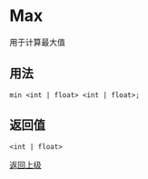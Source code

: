 # Max

用于计算最大值

## 用法

```min <int | float> <int | float>;```

## 返回值

`<int | float>`

[返回上级](../_.md)